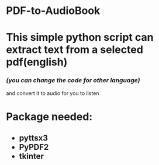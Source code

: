 # PDF-to-AudioBook
<h1> This simple python script can extract text from a selected pdf(english) <h3> <b> <i>(you can change the code for other language)</i> </b> </h3>and convert it to audio for you to listen </h1>
<h1> Package needed: </h1>
<h2>
<ul>
 <li>pyttsx3</li>
 <li>PyPDF2</li>
 <li>tkinter</li>
</ul>
</h2>

  
